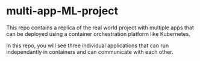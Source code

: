 # multi-app-ML-project
This repo contains a replica of the real world project with multiple apps that can be deployed using a container orchestration platform like Kubernetes.

In this repo, you will see three individual applications that can run independantly in containers and can communicate with each other.